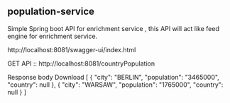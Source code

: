 ## population-service

Simple Spring boot API for enrichment service , this API will act like feed engine for enrichment service.

http://localhost:8081/swagger-ui/index.html

GET API :: http://localhost:8081/countryPopulation

	
Response body
Download
[
  {
    "city": "BERLIN",
    "population": "3465000",
    "country": null
  },
  {
    "city": "WARSAW",
    "population": "1765000",
    "country": null
  }
]

